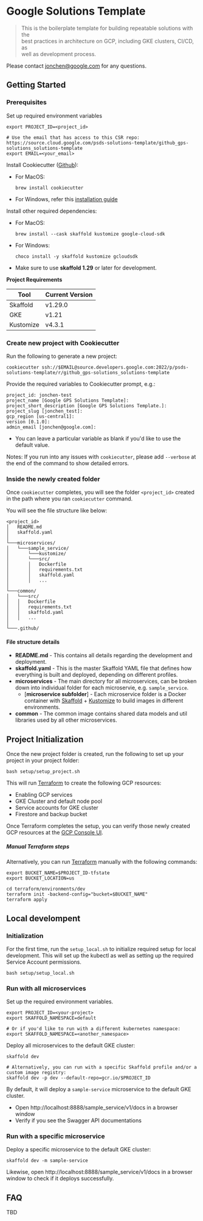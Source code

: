 # Google Solutions Template

> This is the boilerplate template for building repeatable solutions with the \
> best practices in architecture on GCP, including GKE clusters, CI/CD, as \
> well as development process.

Please contact jonchen@google.com for any questions.

## Getting Started

### Prerequisites

Set up required environment variables
```
export PROJECT_ID=<project_id>

# Use the email that has access to this CSR repo: https://source.cloud.google.com/psds-solutions-template/github_gps-solutions_solutions-template
export EMAIL=<your_email>
```

Install Cookiecutter ([Github](https://github.com/cookiecutter/cookiecutter)):
- For MacOS:
  ```
  brew install cookiecutter
  ```

- For Windows, refer this [installation guide](https://cookiecutter.readthedocs.io/en/latest/installation.html#install-cookiecutter)

Install other required dependencies:

- For MacOS:
  ```
  brew install --cask skaffold kustomize google-cloud-sdk
  ```

- For Windows:
  ```
  choco install -y skaffold kustomize gcloudsdk
  ```

* Make sure to use __skaffold 1.29__ or later for development.

**Project Requirements**

| Tool  | Current Version  |
|---|---|
| Skaffold  | v1.29.0  |
| GKE  | v1.21  |
| Kustomize  | v4.3.1  |

### Create new project with Cookiecutter

Run the following to generate a new project:
```
cookiecutter ssh://$EMAIL@source.developers.google.com:2022/p/psds-solutions-template/r/github_gps-solutions_solutions-template
```

Provide the required variables to Cookiecutter prompt, e.g.:
```
project_id: jonchen-test
project_name [Google GPS Solutions Template]:
project_short_description [Google GPS Solutions Template.]:
project_slug [jonchen_test]:
gcp_region [us-central1]:
version [0.1.0]:
admin_email [jonchen@google.com]:
```
- You can leave a particular variable as blank if you'd like to use the default value.

Notes: If you run into any issues with `cookiecutter`, please add `--verbose` at
the end of the command to show detailed errors.

### Inside the newly created folder

Once `cookiecutter` completes, you will see the folder `<project_id>` created in
the path where you ran `cookiecutter` command.

You will see the file structure like below:
```
<project_id>
│   README.md
│   skaffold.yaml
│
└───microservices/
│   └───sample_service/
│       └───kustomize/
│       └───src/
│       │   Dockerfile
│       │   requirements.txt
│       │   skaffold.yaml
│       │   ...
│
└───common/
│   └───src/
│   │   Dockerfile
│   │   requirements.txt
│   │   skaffold.yaml
│   │   ...
│
└───.github/

```
#### File structure details

- **README.md** - This contains all details regarding the development and deployment.
- **skaffold.yaml** - This is the master Skaffold YAML file that defines how everything is built and deployed, depending on different profiles.
- **microservices** - The main directory for all microservices, can be broken down into individual folder for each microservie, e.g. `sample_service`.
  - [**microservice subfolder**] - Each microservice folder is a Docker container with [Skaffold](https://skaffold.dev/) + [Kustomize](https://kustomize.io/) to build images in different environments.
- **common** - The common image contains shared data models and util libraries used by all other microservices.

## Project Initialization

Once the new project folder is created, run the following to set up your project in your project folder:
```
bash setup/setup_project.sh
```

This will run [Terraform](https://www.terraform.io/) to create the following GCP resources:
- Enabling GCP services
- GKE Cluster and default node pool
- Service accounts for GKE cluster
- Firestore and backup bucket

Once Terraform completes the setup, you can verify those newly created GCP resources at the [GCP Console UI](https://console.developers.google.com/).

##### Manual Terraform steps

Alternatively, you can run [Terraform](https://www.terraform.io/) manually with the following commands:
```
export BUCKET_NAME=$PROJECT_ID-tfstate
export BUCKET_LOCATION=us

cd terraform/environments/dev
terraform init -backend-config="bucket=$BUCKET_NAME"
terraform apply
```

## Local develompent

### Initialization

For the first time, run the `setup_local.sh` to initialize required setup for local development. This will set up the kubectl as well as setting up the required Service Account permissions.

```
bash setup/setup_local.sh
```

### Run with all microservices

Set up the required environment variables.
```
export PROJECT_ID=<your-project>
export SKAFFOLD_NAMESPACE=default

# Or if you'd like to run with a different kubernetes namespace:
export SKAFFOLD_NAMESPACE=<another_namespace>
```

Deploy all microservices to the default GKE cluster:

```
skaffold dev

# Alternatively, you can run with a specific Skaffold profile and/or a custom image registry:
skaffold dev -p dev --default-repo=gcr.io/$PROJECT_ID
```

By default, it will deploy a `sample-service` microservice to the default GKE cluster.
- Open http://localhost:8888/sample_service/v1/docs in a browser window
- Verify if you see the Swagger API documentations

### Run with a specific microservice

Deploy a specific microservice to the default GKE cluster:

```
skaffold dev -m sample-service
```

Likewise, open http://localhost:8888/sample_service/v1/docs in a browser window to check if it deploys successfully.

## FAQ

TBD

